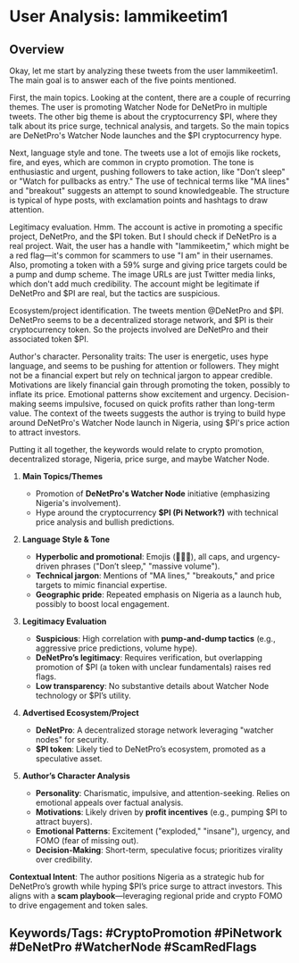 # User Analysis: Iammikeetim1

## Overview

<think>
Okay, let me start by analyzing these tweets from the user Iammikeetim1. The main goal is to answer each of the five points mentioned.

First, the main topics. Looking at the content, there are a couple of recurring themes. The user is promoting Watcher Node for DeNetPro in multiple tweets. The other big theme is about the cryptocurrency $PI, where they talk about its price surge, technical analysis, and targets. So the main topics are DeNetPro's Watcher Node launches and the $PI cryptocurrency hype.

Next, language style and tone. The tweets use a lot of emojis like rockets, fire, and eyes, which are common in crypto promotion. The tone is enthusiastic and urgent, pushing followers to take action, like "Don’t sleep" or "Watch for pullbacks as entry." The use of technical terms like "MA lines" and "breakout" suggests an attempt to sound knowledgeable. The structure is typical of hype posts, with exclamation points and hashtags to draw attention.

Legitimacy evaluation. Hmm. The account is active in promoting a specific project, DeNetPro, and the $PI token. But I should check if DeNetPro is a real project. Wait, the user has a handle with "Iammikeetim," which might be a red flag—it's common for scammers to use "I am" in their usernames. Also, promoting a token with a 59% surge and giving price targets could be a pump and dump scheme. The image URLs are just Twitter media links, which don't add much credibility. The account might be legitimate if DeNetPro and $PI are real, but the tactics are suspicious.

Ecosystem/project identification. The tweets mention @DeNetPro and $PI. DeNetPro seems to be a decentralized storage network, and $PI is their cryptocurrency token. So the projects involved are DeNetPro and their associated token $PI.

Author's character. Personality traits: The user is energetic, uses hype language, and seems to be pushing for attention or followers. They might not be a financial expert but rely on technical jargon to appear credible. Motivations are likely financial gain through promoting the token, possibly to inflate its price. Emotional patterns show excitement and urgency. Decision-making seems impulsive, focused on quick profits rather than long-term value. The context of the tweets suggests the author is trying to build hype around DeNetPro's Watcher Node launch in Nigeria, using $PI's price action to attract investors.

Putting it all together, the keywords would relate to crypto promotion, decentralized storage, Nigeria, price surge, and maybe Watcher Node.
</think>

1. **Main Topics/Themes**  
   - Promotion of **DeNetPro's Watcher Node** initiative (emphasizing Nigeria's involvement).  
   - Hype around the cryptocurrency **$PI (Pi Network?)** with technical price analysis and bullish predictions.  

2. **Language Style & Tone**  
   - **Hyperbolic and promotional**: Emojis (🚀🔥💡), all caps, and urgency-driven phrases ("Don’t sleep," "massive volume").  
   - **Technical jargon**: Mentions of "MA lines," "breakouts," and price targets to mimic financial expertise.  
   - **Geographic pride**: Repeated emphasis on Nigeria as a launch hub, possibly to boost local engagement.  

3. **Legitimacy Evaluation**  
   - **Suspicious**: High correlation with **pump-and-dump tactics** (e.g., aggressive price predictions, volume hype).  
   - **DeNetPro’s legitimacy**: Requires verification, but overlapping promotion of $PI (a token with unclear fundamentals) raises red flags.  
   - **Low transparency**: No substantive details about Watcher Node technology or $PI’s utility.  

4. **Advertised Ecosystem/Project**  
   - **DeNetPro**: A decentralized storage network leveraging "watcher nodes" for security.  
   - **$PI token**: Likely tied to DeNetPro’s ecosystem, promoted as a speculative asset.  

5. **Author’s Character Analysis**  
   - **Personality**: Charismatic, impulsive, and attention-seeking. Relies on emotional appeals over factual analysis.  
   - **Motivations**: Likely driven by **profit incentives** (e.g., pumping $PI to attract buyers).  
   - **Emotional Patterns**: Excitement ("exploded," "insane"), urgency, and FOMO (fear of missing out).  
   - **Decision-Making**: Short-term, speculative focus; prioritizes virality over credibility.  

**Contextual Intent**: The author positions Nigeria as a strategic hub for DeNetPro’s growth while hyping $PI’s price surge to attract investors. This aligns with a **scam playbook**—leveraging regional pride and crypto FOMO to drive engagement and token sales.  

**Keywords/Tags**: #CryptoPromotion #PiNetwork #DeNetPro #WatcherNode #ScamRedFlags
---
